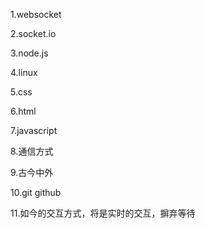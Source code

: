 1.websocket

2.socket.io

3.node.js

4.linux

5.css

6.html

7.javascript

8.通信方式

9.古今中外

10.git github

11.如今的交互方式，将是实时的交互，摒弃等待